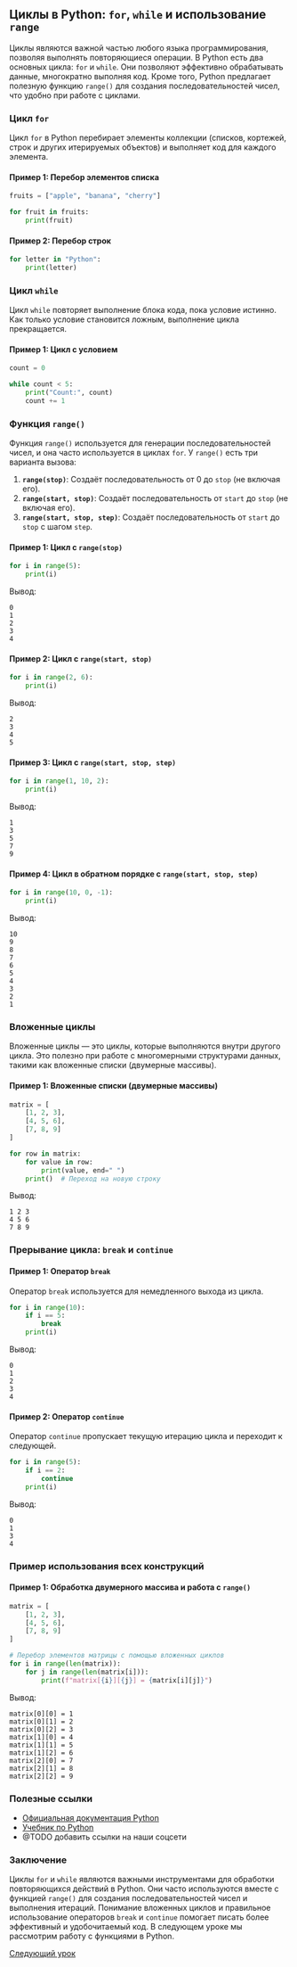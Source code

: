 ## Циклы в Python: `for`, `while` и использование `range`

Циклы являются важной частью любого языка программирования, позволяя выполнять повторяющиеся операции. В Python есть два основных цикла: `for` и `while`. Они позволяют эффективно обрабатывать данные, многократно выполняя код. Кроме того, Python предлагает полезную функцию `range()` для создания последовательностей чисел, что удобно при работе с циклами.

### Цикл `for`

Цикл `for` в Python перебирает элементы коллекции (списков, кортежей, строк и других итерируемых объектов) и выполняет код для каждого элемента.

#### Пример 1: Перебор элементов списка

```python
fruits = ["apple", "banana", "cherry"]

for fruit in fruits:
    print(fruit)
```

#### Пример 2: Перебор строк

```python
for letter in "Python":
    print(letter)
```

### Цикл `while`

Цикл `while` повторяет выполнение блока кода, пока условие истинно. Как только условие становится ложным, выполнение цикла прекращается.

#### Пример 1: Цикл с условием

```python
count = 0

while count < 5:
    print("Count:", count)
    count += 1
```

### Функция `range()`

Функция `range()` используется для генерации последовательностей чисел, и она часто используется в циклах `for`. У `range()` есть три варианта вызова:

1. **`range(stop)`**: Создаёт последовательность от 0 до `stop` (не включая его).
2. **`range(start, stop)`**: Создаёт последовательность от `start` до `stop` (не включая его).
3. **`range(start, stop, step)`**: Создаёт последовательность от `start` до `stop` с шагом `step`.

#### Пример 1: Цикл с `range(stop)`

```python
for i in range(5):
    print(i)
```

Вывод:

```
0
1
2
3
4
```

#### Пример 2: Цикл с `range(start, stop)`

```python
for i in range(2, 6):
    print(i)
```

Вывод:

```
2
3
4
5
```

#### Пример 3: Цикл с `range(start, stop, step)`

```python
for i in range(1, 10, 2):
    print(i)
```

Вывод:

```
1
3
5
7
9
```

#### Пример 4: Цикл в обратном порядке с `range(start, stop, step)`

```python
for i in range(10, 0, -1):
    print(i)
```

Вывод:

```
10
9
8
7
6
5
4
3
2
1
```

### Вложенные циклы

Вложенные циклы — это циклы, которые выполняются внутри другого цикла. Это полезно при работе с многомерными структурами данных, такими как вложенные списки (двумерные массивы).

#### Пример 1: Вложенные списки (двумерные массивы)

```python
matrix = [
    [1, 2, 3],
    [4, 5, 6],
    [7, 8, 9]
]

for row in matrix:
    for value in row:
        print(value, end=" ")
    print()  # Переход на новую строку
```

Вывод:

```
1 2 3
4 5 6
7 8 9
```

### Прерывание цикла: `break` и `continue`

#### Пример 1: Оператор `break`

Оператор `break` используется для немедленного выхода из цикла.

```python
for i in range(10):
    if i == 5:
        break
    print(i)
```

Вывод:

```
0
1
2
3
4
```

#### Пример 2: Оператор `continue`

Оператор `continue` пропускает текущую итерацию цикла и переходит к следующей.

```python
for i in range(5):
    if i == 2:
        continue
    print(i)
```

Вывод:

```
0
1
3
4
```

### Пример использования всех конструкций

#### Пример 1: Обработка двумерного массива и работа с `range()`

```python
matrix = [
    [1, 2, 3],
    [4, 5, 6],
    [7, 8, 9]
]

# Перебор элементов матрицы с помощью вложенных циклов
for i in range(len(matrix)):
    for j in range(len(matrix[i])):
        print(f"matrix[{i}][{j}] = {matrix[i][j]}")
```

Вывод:

```
matrix[0][0] = 1
matrix[0][1] = 2
matrix[0][2] = 3
matrix[1][0] = 4
matrix[1][1] = 5
matrix[1][2] = 6
matrix[2][0] = 7
matrix[2][1] = 8
matrix[2][2] = 9
```

### Полезные ссылки

- [Официальная документация Python](https://docs.python.org/3/)
- [Учебник по Python](https://pythonworld.ru/)
- @TODO добавить ссылки на наши соцсети

### Заключение

Циклы `for` и `while` являются важными инструментами для обработки повторяющихся действий в Python. Они часто используются вместе с функцией `range()` для создания последовательностей чисел и выполнения итераций. Понимание вложенных циклов и правильное использование операторов `break` и `continue` помогает писать более эффективный и удобочитаемый код. В следующем уроке мы рассмотрим работу с функциями в Python. 

[Следующий урок](https://github.com/sashazenit4/easy-python/blob/master/p6_type-methods/type_methods.md)
